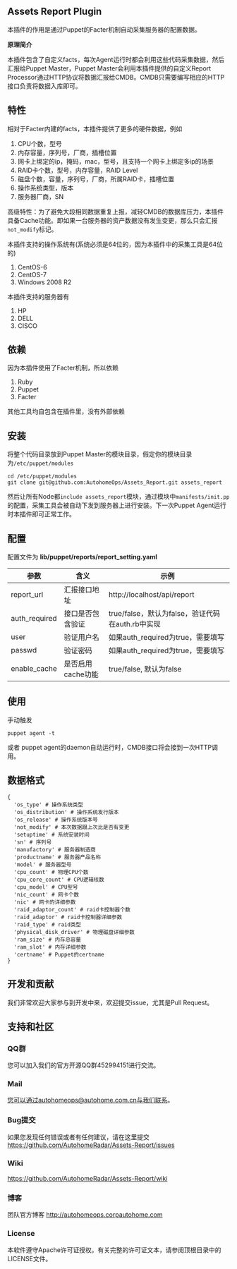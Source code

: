 ## Assets Report Plugin

本插件的作用是通过Puppet的Facter机制自动采集服务器的配置数据。

**原理简介**

本插件包含了自定义facts，每次Agent运行时都会利用这些代码采集数据，然后汇报给Puppet Master，Puppet
 Master会利用本插件提供的自定义Report Processor通过HTTP协议将数据汇报给CMDB。CMDB只需要编写相应的HTTP接口负责将数据入库即可。

## 特性

相对于Facter内建的facts，本插件提供了更多的硬件数据，例如

1. CPU个数，型号
2. 内存容量，序列号，厂商，插槽位置
3. 网卡上绑定的ip，掩码，mac，型号，且支持一个网卡上绑定多ip的场景
4. RAID卡个数，型号，内存容量，RAID Level
5. 磁盘个数，容量，序列号，厂商，所属RAID卡，插槽位置
6. 操作系统类型，版本
7. 服务器厂商，SN

高级特性：为了避免大段相同数据重复上报，减轻CMDB的数据库压力，本插件具备Cache功能。即如果一台服务器的资产数据没有发生变更，那么只会汇报`not_modify`标记。

本插件支持的操作系统有(系统必须是64位的，因为本插件中的采集工具是64位的)

1. CentOS-6
2. CentOS-7
3. Windows 2008 R2

本插件支持的服务器有

1. HP
2. DELL
3. CISCO

## 依赖

因为本插件使用了Facter机制，所以依赖

1. Ruby
2. Puppet
3. Facter

其他工具均自包含在插件里，没有外部依赖

## 安装

将整个代码目录放到Puppet Master的模块目录，假定你的模块目录为`/etc/puppet/modules`

    cd /etc/puppet/modules
    git clone git@github.com:AutohomeOps/Assets_Report.git assets_report

然后让所有Node都`include assets_report`模块，通过模块中`manifests/init.pp`的配置，采集工具会被自动下发到服务器上进行安装。下一次Puppet Agent运行时本插件即可正常工作。

## 配置

配置文件为 **lib/puppet/reports/report_setting.yaml**

| 参数            | 含义          | 示例                                  |
| ------------- | ----------- | ----------------------------------- |
| report_url    | 汇报接口地址      | http://localhost/api/report         |
| auth_required | 接口是否包含验证    | true/false，默认为false，验证代码在auth.rb中实现 |
| user          | 验证用户名       | 如果auth_required为true，需要填写           |
| passwd        | 验证密码        | 如果auth_required为true，需要填写           |
| enable_cache  | 是否启用cache功能 | true/false, 默认为false                |

## 使用

手动触发

```
puppet agent -t
```
或者 puppet agent的daemon自动运行时，CMDB接口将会接到一次HTTP调用。

## 数据格式

    {
      'os_type' # 操作系统类型
      'os_distribution' # 操作系统发行版本
      'os_release' # 操作系统版本号
      'not_modify' # 本次数据跟上次比是否有变更
      'setuptime' # 系统安装时间
      'sn' # 序列号
      'manufactory' # 服务器制造商
      'productname' # 服务器产品名称 
      'model' # 服务器型号
      'cpu_count' # 物理CPU个数
      'cpu_core_count' # CPU逻辑核数
      'cpu_model' # CPU型号
      'nic_count' # 网卡个数
      'nic' # 网卡的详细参数
      'raid_adaptor_count' # raid卡控制器个数
      'raid_adaptor' # raid卡控制器详细参数
      'raid_type' # raid类型
      'physical_disk_driver' # 物理磁盘详细参数
      'ram_size' # 内存总容量
      'ram_slot' # 内存详细参数
      'certname' # Puppet的certname
    }
## 开发和贡献

我们非常欢迎大家参与到开发中来，欢迎提交issue，尤其是Pull Request。

## 支持和社区

### QQ群

您可以加入我们的官方开源QQ群452994151进行交流。

### Mail

您可以通过autohomeops@autohome.com.cn与我们联系。

### Bug提交

如果您发现任何错误或者有任何建议，请在这里提交
<https://github.com/AutohomeRadar/Assets-Report/issues>

### Wiki
<https://github.com/AutohomeRadar/Assets-Report/wiki>

### 博客

团队官方博客 <http://autohomeops.corpautohome.com>

### License

本软件遵守Apache许可证授权。有关完整的许可证文本，请参阅顶根目录中的LICENSE文件。
